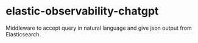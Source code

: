 # elastic-observability-chatgpt
Middleware to accept query in natural language and give json output from Elasticsearch. 
